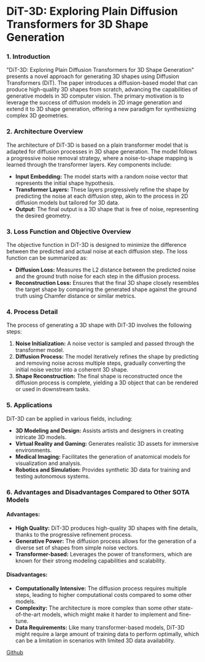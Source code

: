 # DiT-3D: Exploring Plain Diffusion Transformers for 3D Shape Generation

### 1. Introduction

"DiT-3D: Exploring Plain Diffusion Transformers for 3D Shape Generation" presents a novel approach for generating 3D shapes using Diffusion Transformers (DiT). The paper introduces a diffusion-based model that can produce high-quality 3D shapes from scratch, advancing the capabilities of generative models in 3D computer vision. The primary motivation is to leverage the success of diffusion models in 2D image generation and extend it to 3D shape generation, offering a new paradigm for synthesizing complex 3D geometries.

### 2. Architecture Overview

The architecture of DiT-3D is based on a plain transformer model that is adapted for diffusion processes in 3D shape generation. The model follows a progressive noise removal strategy, where a noise-to-shape mapping is learned through the transformer layers. Key components include:

- **Input Embedding:** The model starts with a random noise vector that represents the initial shape hypothesis.
- **Transformer Layers:** These layers progressively refine the shape by predicting the noise at each diffusion step, akin to the process in 2D diffusion models but tailored for 3D data.
- **Output:** The final output is a 3D shape that is free of noise, representing the desired geometry.

### 3. Loss Function and Objective Overview

The objective function in DiT-3D is designed to minimize the difference between the predicted and actual noise at each diffusion step. The loss function can be summarized as:

- **Diffusion Loss:** Measures the L2 distance between the predicted noise and the ground truth noise for each step in the diffusion process.
- **Reconstruction Loss:** Ensures that the final 3D shape closely resembles the target shape by comparing the generated shape against the ground truth using Chamfer distance or similar metrics.

### 4. Process Detail

The process of generating a 3D shape with DiT-3D involves the following steps:

1. **Noise Initialization:** A noise vector is sampled and passed through the transformer model.
2. **Diffusion Process:** The model iteratively refines the shape by predicting and removing noise across multiple steps, gradually converting the initial noise vector into a coherent 3D shape.
3. **Shape Reconstruction:** The final shape is reconstructed once the diffusion process is complete, yielding a 3D object that can be rendered or used in downstream tasks.

### 5. Applications

DiT-3D can be applied in various fields, including:

- **3D Modeling and Design:** Assists artists and designers in creating intricate 3D models.
- **Virtual Reality and Gaming:** Generates realistic 3D assets for immersive environments.
- **Medical Imaging:** Facilitates the generation of anatomical models for visualization and analysis.
- **Robotics and Simulation:** Provides synthetic 3D data for training and testing autonomous systems.

### 6. Advantages and Disadvantages Compared to Other SOTA Models

#### Advantages:
- **High Quality:** DiT-3D produces high-quality 3D shapes with fine details, thanks to the progressive refinement process.
- **Generative Power:** The diffusion process allows for the generation of a diverse set of shapes from simple noise vectors.
- **Transformer-based:** Leverages the power of transformers, which are known for their strong modeling capabilities and scalability.

#### Disadvantages:
- **Computationally Intensive:** The diffusion process requires multiple steps, leading to higher computational costs compared to some other models.
- **Complexity:** The architecture is more complex than some other state-of-the-art models, which might make it harder to implement and fine-tune.
- **Data Requirements:** Like many transformer-based models, DiT-3D might require a large amount of training data to perform optimally, which can be a limitation in scenarios with limited 3D data availability.

[Github](https://github.com/DiT-3D/DiT-3D)
